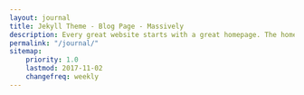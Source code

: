 ```yaml
---
layout: journal
title: Jekyll Theme - Blog Page - Massively
description: Every great website starts with a great homepage. The homepage tells your viewers what your site is all about and gives your viewers a place to come back to.
permalink: "/journal/"
sitemap:
    priority: 1.0
    lastmod: 2017-11-02
    changefreq: weekly
---
```

